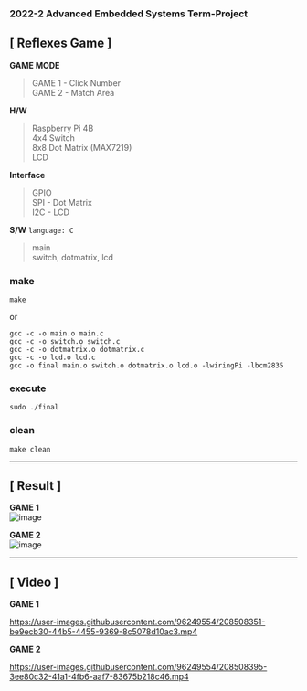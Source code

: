 ### 2022-2 Advanced Embedded Systems Term-Project
  
## [ Reflexes Game ]   

**GAME MODE**
  > GAME 1 - Click Number   
  > GAME 2 - Match Area   
   
**H/W**
  > Raspberry Pi 4B   
  > 4x4 Switch   
  > 8x8 Dot Matrix (MAX7219)   
  > LCD   
   
**Interface**
  > GPIO   
  > SPI - Dot Matrix   
  > I2C - LCD   
   
**S/W**  ` language: C `   
  > main   
  > switch, dotmatrix, lcd   

   
### make   
```
make
```
or
```
gcc -c -o main.o main.c
gcc -c -o switch.o switch.c
gcc -c -o dotmatrix.o dotmatrix.c
gcc -c -o lcd.o lcd.c
gcc -o final main.o switch.o dotmatrix.o lcd.o -lwiringPi -lbcm2835
```


### execute   
```
sudo ./final
```


### clean   
```
make clean
```

---

## [ Result ]

**GAME 1**   
![image](https://user-images.githubusercontent.com/96249554/208507512-f3ef427d-5b98-47db-bbe8-3a3dfeb4db9a.png)
   
**GAME 2**   
![image](https://user-images.githubusercontent.com/96249554/208507612-cf29f30e-44f6-4d41-a221-fd17d42ffd28.png)

---

## [ Video ]   

**GAME 1**   

https://user-images.githubusercontent.com/96249554/208508351-be9ecb30-44b5-4455-9369-8c5078d10ac3.mp4

**GAME 2**   

https://user-images.githubusercontent.com/96249554/208508395-3ee80c32-41a1-4fb6-aaf7-83675b218c46.mp4


